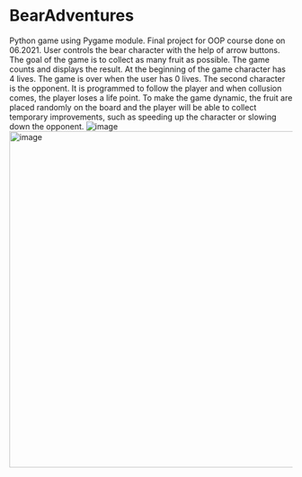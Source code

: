# BearAdventures
 Python game using Pygame module. Final project for OOP course done on 06.2021. User controls the bear character with the help of arrow buttons. The goal of the game is to collect as many fruit as possible. The game counts and displays the result. At the beginning of the game character has 4 lives. The game is over when the user has 0 lives. The second character is the opponent.  It is programmed to follow the player and when collusion comes, the player loses a life point. To make the game dynamic, the fruit are placed randomly on the board and the player will be able to collect temporary improvements, such as speeding up the character or slowing down the opponent.
![image](https://user-images.githubusercontent.com/74939070/173246951-1de5c61f-f3ae-42df-9052-c248062bec50.png)
<img width="599" alt="image" src="https://user-images.githubusercontent.com/74939070/173246933-9127a1f7-0bad-489d-97af-b0f88c7d108d.png">
